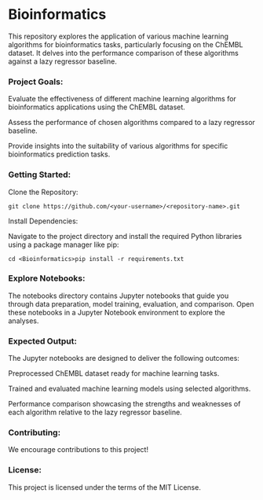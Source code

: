 # Bioinformatics
This repository explores the application of various machine learning algorithms for bioinformatics tasks, particularly focusing on the ChEMBL dataset. It delves into the performance comparison of these algorithms against a lazy regressor baseline.

### Project Goals:

Evaluate the effectiveness of different machine learning algorithms for bioinformatics applications using the ChEMBL dataset.

Assess the performance of chosen algorithms compared to a lazy regressor baseline.

Provide insights into the suitability of various algorithms for specific bioinformatics prediction tasks.


### Getting Started:

Clone the Repository:

````git clone https://github.com/<your-username>/<repository-name>.git````

Install Dependencies:

Navigate to the project directory and install the required Python libraries using a package manager like pip:

````cd <Bioinformatics>pip install -r requirements.txt````

### Explore Notebooks:

The notebooks directory contains Jupyter notebooks that guide you through data preparation, model training, evaluation, and comparison. Open these notebooks in a Jupyter Notebook environment to explore the analyses.

### Expected Output:

The Jupyter notebooks are designed to deliver the following outcomes:

Preprocessed ChEMBL dataset ready for machine learning tasks.

Trained and evaluated machine learning models using selected algorithms.

Performance comparison showcasing the strengths and weaknesses of each algorithm relative to the lazy regressor baseline.


### Contributing:

We encourage contributions to this project! 


### License:

This project is licensed under the terms of the MIT License.





